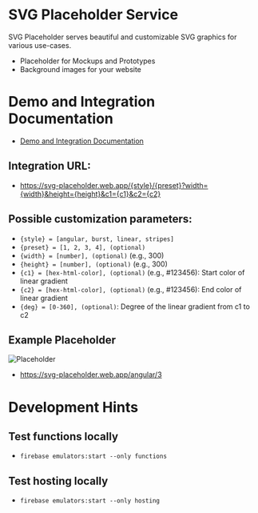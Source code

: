 # SVG Placeholder Service

SVG Placeholder serves beautiful and customizable SVG graphics for various use-cases.

- Placeholder for Mockups and Prototypes
- Background images for your website

# Demo and Integration Documentation

- [Demo and Integration Documentation](https://svg-placeholder.web.app)

## Integration URL:

- https://svg-placeholder.web.app/{style}/{preset}?width={width}&height={height}&c1={c1}&c2={c2}

## Possible customization parameters:

- `{style} = [angular, burst, linear, stripes]`
- `{preset} = [1, 2, 3, 4], (optional)`
- `{width} = [number], (optional)` (e.g., 300)
- `{height} = [number], (optional)` (e.g., 300)
- `{c1} = [hex-html-color], (optional)` (e.g., #123456): Start color of linear gradient
- `{c2} = [hex-html-color], (optional)` (e.g., #123456): End color of linear gradient
- `{deg} = [0-360], (optional)`: Degree of the linear gradient from c1 to c2

## Example Placeholder

![Placeholder](https://svg-placeholder.web.app/angular/3)

- https://svg-placeholder.web.app/angular/3

# Development Hints

## Test functions locally

- `firebase emulators:start --only functions`

## Test hosting locally

- `firebase emulators:start --only hosting`
